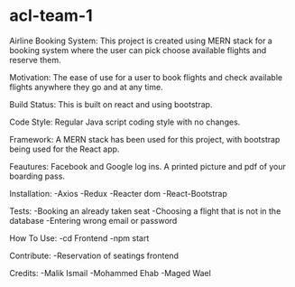 # acl-team-1

Airline Booking System:
This project is created using MERN stack for a booking system where the user can pick choose available flights and reserve them.

Motivation:
The ease of use for a user to book flights and check available flights anywhere they go and at any time.

Build Status:
This is built on react and using bootstrap.

Code Style:
Regular Java script coding style with no changes.

Framework:
A MERN stack has been used for this project, with bootstrap being used for the React app. 

Feautures:
Facebook and Google log ins.
A printed picture and pdf of your boarding pass.

Installation:
-Axios
-Redux
-Reacter dom
-React-Bootstrap

Tests:
-Booking an already taken seat
-Choosing a flight that is not in the database
-Entering wrong email or password

How To Use:
-cd Frontend
-npm start

Contribute:
-Reservation of seatings frontend

Credits:
-Malik Ismail
-Mohammed Ehab
-Maged Wael




